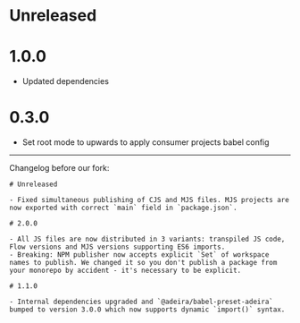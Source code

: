 # Unreleased

# 1.0.0

- Updated dependencies

# 0.3.0

- Set root mode to upwards to apply consumer projects babel config

---

Changelog before our fork:

```text
# Unreleased

- Fixed simultaneous publishing of CJS and MJS files. MJS projects are now exported with correct `main` field in `package.json`.

# 2.0.0

- All JS files are now distributed in 3 variants: transpiled JS code, Flow versions and MJS versions supporting ES6 imports.
- Breaking: NPM publisher now accepts explicit `Set` of workspace names to publish. We changed it so you don't publish a package from your monorepo by accident - it's necessary to be explicit.

# 1.1.0

- Internal dependencies upgraded and `@adeira/babel-preset-adeira` bumped to version 3.0.0 which now supports dynamic `import()` syntax.
```
